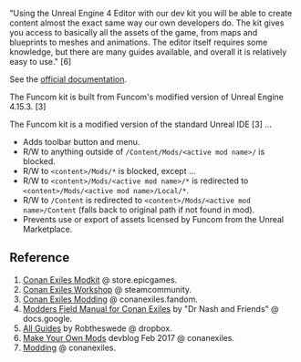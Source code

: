 "Using the Unreal Engine 4 Editor with our dev kit you will be able to create content almost the exact same way our own developers do.
The kit gives you access to basically all the assets of the game, from maps and blueprints to meshes and animations.
The editor itself requires some knowledge, but there are many guides available, and overall it is relatively easy to use." [6]

See the [official documentation](https://www.conanexiles.com/mods/).

The Funcom kit is built from Funcom's modified version of Unreal Engine 4.15.3. [3]

The Funcom kit is a modified version of the standard Unreal IDE [3] ...

- Adds toolbar button and menu.
- R/W to anything outside of `/Content/Mods/<active mod name>/` is blocked.
- R/W to `<content>/Mods/*` is blocked, except ...
- R/W to `<content>/Mods/<active mod name>/*` is redirected to `<content>/Mods/<active mod name>/Local/*`.
- R/W to `/Content` is redirected to `<content>/Mods/<active mod name>/Content` (falls back to original path if not found in mod).
- Prevents use or export of assets licensed by Funcom from the Unreal Marketplace.

## Reference

1. [Conan Exiles Modkit](https://store.epicgames.com/en-US/p/conan-exiles--modkit) @ store.epicgames.
2. [Conan Exiles Workshop](https://steamcommunity.com/app/440900/workshop/) @ steamcommunity.
3. [Conan Exiles Modding](https://conanexiles.fandom.com/wiki/Modding) @ conanexiles.fandom.
4. [Modders Field Manual for Conan Exiles](https://docs.google.com/document/d/1BV9OGwnOn-1jxfTw3vX5S_taNQySpAvZ8Lb1oBTOurY/edit#) by "Dr Nash and Friends" @ docs.google.
5. [All Guides](https://www.dropbox.com/s/qp0u3bj9ork0v93/AllGuides.zip?dl=0) by Robtheswede @ dropbox.
6. [Make Your Own Mods](https://www.conanexiles.com/blog/dev-blog-13-make-your-own-mods-in-conan-exiles/) devblog Feb 2017 @ conanexiles.
7. [Modding](https://www.conanexiles.com/mods/) @ conanexiles.

